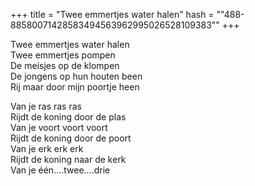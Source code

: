 +++
title = "Twee emmertjes water halen"
hash = "\"488-88580071428583494563962995026528109383\""
+++

Twee emmertjes water halen  
Twee emmertjes pompen  
De meisjes op de klompen  
De jongens op hun houten been  
Rij maar door mijn poortje heen

Van je ras ras ras  
Rijdt de koning door de plas  
Van je voort voort voort  
Rijdt de koning door de poort  
Van je erk erk erk  
Rijdt de koning naar de kerk  
Van je één....twee....drie